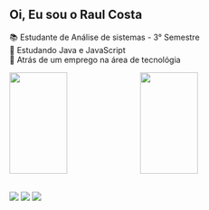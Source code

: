 ## Oi, Eu sou o Raul Costa

📚 Estudante de Análise de sistemas - 3° Semestre<br>
🌱 Estudando Java e JavaScript<br>
💼 Atrás de um emprego na área de tecnológia<br>

<div >
<img  height="180em" width="45%" src="https://github-readme-stats.vercel.app/api?username=Raulcjo&show_icons=true">
<img  height="180em" width="45%" src="https://github-readme-stats.vercel.app/api/top-langs/?username=Raulcjo&layout=compact">
 </div>
  
  ##
 
<div> 
 <a href="https://discord.gg/wagxzStdcR](https://discord.com/channels/@me/1075850137592664168)" target="_blank"><img src="https://img.shields.io/badge/Discord-7289DA?style=for-the-badge&logo=discord&logoColor=white" target="_blank"></a> 
 <a href = "mailto: raulcostaracc@gmail.com"><img src="https://img.shields.io/badge/-Gmail-%23333?style=for-the-badge&logo=gmail&logoColor=white" target="_blank"></a>
 <a href="https://www.linkedin.com/in/raul-ara%C3%BAjo-costa-183a4b236/" target="_blank"><img src="https://img.shields.io/badge/-LinkedIn-%230077B5?style=for-the-badge&logo=linkedin&logoColor=white" target="_blank"></a> 
  
</div>

